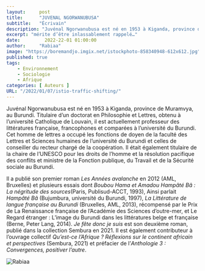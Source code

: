```yaml
---
layout:     post
title:      "JUVENAL NGORWANUBUSA"
subtitle:   "Écrivain"
description: "Juvénal Ngorwanubusa est né en 1953 à Kiganda, province de Muramvya, au Burundi. Titulaire d’un doctorat en Philosophie et Lettres, obtenu à l’université Catholique de Louvain, il est actuellement professeur des littératures française, francophones et comparées à l’université du Burundi."
excerpt: "mérite d’être inlassablement rappelé…"
date:         2022-22-01 01:00:00
author:     "Rabiaa"
image: "https://boremandjo.imgix.net/istockphoto-858340948-612x612.jpg"
published: true 
tags:
    - Environnement 
    - Sociologie 
    - Afrique
categories: [ Auteurs ]
URL: "/2022/01/07/istio-traffic-shifting/"
---
```

Juvénal Ngorwanubusa est né en 1953 à Kiganda, province de Muramvya, au Burundi. Titulaire d’un doctorat en Philosophie et Lettres, obtenu à l’université Catholique de Louvain, il est actuellement professeur des littératures française, francophones et comparées à l’université du Burundi. Cet homme de lettres a occupé les fonctions de doyen de la faculté des Lettres et Sciences humaines de l’université du Burundi et celles de conseiller du recteur chargé de la coopération. Il était également titulaire de la chaire de l’UNESCO pour les droits de l’homme et la résolution pacifique des conflits et ministre de la Fonction publique, du Travail et de la Sécurité sociale au Burundi. 

Il a publié son premier roman <em>Les Années avalanche</em> en 2012 (AML, Bruxelles) et plusieurs essais dont <em>Boubou Hama et Amadou Hampâté Bâ : La négritude des sources</em>(Paris, Publisud-ACCT, 1993), Ainsi parlait <em>Hampâté Bâ </em> (Bujumbura, université du Burundi, 1997), <em>La Littérature de langue française au Burundi</em> (Bruxelles, AML, 2013), récompensé par le Prix de La Renaissance française de l’Académie des Sciences d’outre-mer, et Le Regard étranger : L’image du Burundi dans les littératures belge et française (Berne, Peter Lang, 2014).
<em>Je fête donc je suis</em> est son deuxième roman, publié dans la collection Sembura en 2021. Il est également contributeur à l’ouvrage collectif <em>Qu’est-ce l’Afrique ? Réflexions sur le continent africain et perspectives</em>  (Sembura, 2021) et préfacier de l’<em>Anthologie 3 : Convergences, positiver l’autre</em>.


![Rabiaa](https://boremandjo.imgix.net/juvenal.jpg)